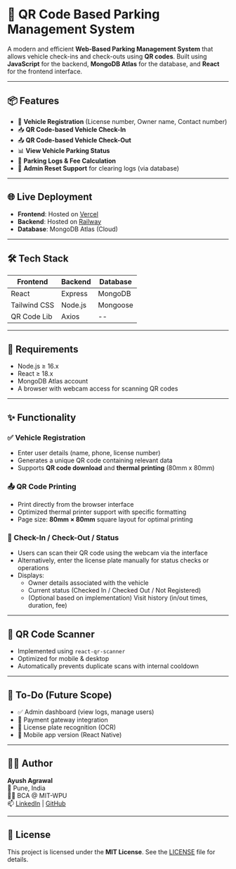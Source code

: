 # 🚗 QR Code Based Parking Management System

A modern and efficient **Web-Based Parking Management System** that allows vehicle check-ins and check-outs using **QR codes**. Built using **JavaScript** for the backend, **MongoDB Atlas** for the database, and **React** for the frontend interface.

---

## 📦 Features

- 🔐 **Vehicle Registration** (License number, Owner name, Contact number)
- 📥 **QR Code-based Vehicle Check-In**
- 📤 **QR Code-based Vehicle Check-Out**
- 📊 **View Vehicle Parking Status**
- 🧾 **Parking Logs & Fee Calculation**
- 🧹 **Admin Reset Support** for clearing logs (via database)

---


## 🌐 Live Deployment
- **Frontend**: Hosted on [Vercel](https://vercel.com/)
- **Backend**: Hosted on [Railway](https://railway.app/)
- **Database**: MongoDB Atlas (Cloud)

---

## 🛠️ Tech Stack

| Frontend      | Backend   | Database      |
|---------------|-----------|---------------|
| React         | Express   | MongoDB       |
| Tailwind CSS  | Node.js   | Mongoose      |
| QR Code Lib   | Axios     | --            |

---

## 🧰 Requirements

- Node.js ≥ 16.x
- React ≥ 18.x
- MongoDB Atlas account
- A browser with webcam access for scanning QR codes

---

## ✨ Functionality


### ✅ Vehicle Registration
- Enter user details (name, phone, license number)
- Generates a unique QR code containing relevant data
- Supports **QR code download** and **thermal printing** (80mm x 80mm)

### 📤 QR Code Printing
- Print directly from the browser interface
- Optimized thermal printer support with specific formatting
- Page size: **80mm × 80mm** square layout for optimal printing

### 📲 Check-In / Check-Out / Status
- Users can scan their QR code using the webcam via the interface
- Alternatively, enter the license plate manually for status checks or operations
- Displays:
    - Owner details associated with the vehicle
    - Current status (Checked In / Checked Out / Not Registered)
    * (Optional based on implementation) Visit history (in/out times, duration, fee)

---

## 📸 QR Code Scanner

- Implemented using `react-qr-scanner`
- Optimized for mobile & desktop
- Automatically prevents duplicate scans with internal cooldown

---


## 📌 To-Do (Future Scope)

- ✅ Admin dashboard (view logs, manage users)
- 💸 Payment gateway integration
- 🪪 License plate recognition (OCR)
- 📱 Mobile app version (React Native)

---

## 🧑‍💻 Author

**Ayush Agrawal**  
📍 Pune, India  
👨‍🎓 BCA @ MIT-WPU  
📫 [LinkedIn](https://linkedin.com/in/ayushagrawal733) | [GitHub](https://github.com/theLivingSofa)

---

## 📝 License

This project is licensed under the **MIT License**. See the [LICENSE](LICENSE) file for details.
